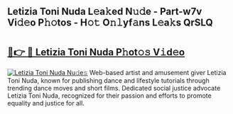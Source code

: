 ## Letizia Toni Nuda L𝚎a𝚔ed N𝚞𝚍e - Part-w7v Vi𝚍𝚎o P𝚑𝚘tos - H𝚘𝚝 O𝚗𝚕yf𝚊ns L𝚎a𝚔s QrSLQ

# <h2><a href="http://kf4e1ng.oniu.top/?m=Letizia+Toni+Nuda">🔗👉 🔴 Letizia Toni Nuda P𝚑ot𝚘𝚜 V𝚒d𝚎o</a></h2>

[![Letizia Toni Nuda Nu𝚍e𝚜](https://i.imgur.com/0qMVB7G.gif)](http://kf4e1ng.oniu.top/?m=Letizia+Toni+Nuda)
Web-based artist and amusement giver Letizia Toni Nuda, known for publishing dance and lifestyle tutorials through trending dance moves and short films. Dedicated social justice advocate Letizia Toni Nuda, recognized for their passion and efforts to promote equality and justice for all.  
